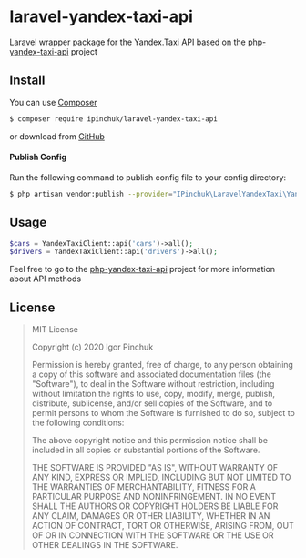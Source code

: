 # laravel-yandex-taxi-api
Laravel wrapper package for the Yandex.Taxi API based 
on the [php-yandex-taxi-api](https://github.com/i-pinchuk/php-yandex-taxi-api) project

## Install

You can use [Composer](https://getcomposer.org)
```bash
$ composer require ipinchuk/laravel-yandex-taxi-api
```
or download from [GitHub](https://github.com/i-pinchuk/laravel-yandex-taxi-api)

#### Publish Config

Run the following command to publish config file to your config directory:

``` bash
$ php artisan vendor:publish --provider="IPinchuk\LaravelYandexTaxi\YandexTaxiServiceProvider"
```

## Usage

```php
$cars = YandexTaxiClient::api('cars')->all();
$drivers = YandexTaxiClient::api('drivers')->all();
```

Feel free to go to the [php-yandex-taxi-api](https://github.com/i-pinchuk/php-yandex-taxi-api) project for more information about API methods

## License

> MIT License
>  
>  Copyright (c) 2020 Igor Pinchuk
>  
>  Permission is hereby granted, free of charge, to any person obtaining a copy
  of this software and associated documentation files (the "Software"), to deal
  in the Software without restriction, including without limitation the rights
  to use, copy, modify, merge, publish, distribute, sublicense, and/or sell
  copies of the Software, and to permit persons to whom the Software is
  furnished to do so, subject to the following conditions:
>  
>  The above copyright notice and this permission notice shall be included in all
  copies or substantial portions of the Software.
>  
>  THE SOFTWARE IS PROVIDED "AS IS", WITHOUT WARRANTY OF ANY KIND, EXPRESS OR
  IMPLIED, INCLUDING BUT NOT LIMITED TO THE WARRANTIES OF MERCHANTABILITY,
  FITNESS FOR A PARTICULAR PURPOSE AND NONINFRINGEMENT. IN NO EVENT SHALL THE
  AUTHORS OR COPYRIGHT HOLDERS BE LIABLE FOR ANY CLAIM, DAMAGES OR OTHER
  LIABILITY, WHETHER IN AN ACTION OF CONTRACT, TORT OR OTHERWISE, ARISING FROM,
  OUT OF OR IN CONNECTION WITH THE SOFTWARE OR THE USE OR OTHER DEALINGS IN THE
  SOFTWARE. 